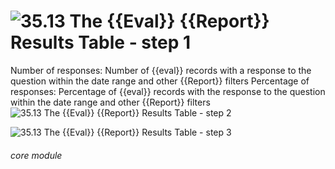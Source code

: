 # ![35.13 The {{Eval}} {{Report}} Results Table - step 1](35.13_The_Evaluation_Report_Results_Table_im_1.png)

Number of responses: Number of {{eval}} records with a response to the question within the date range and other {{Report}} filters
Percentage of responses: Percentage of {{eval}} records with the response to the question within the date range and other {{Report}} filters
![35.13 The {{Eval}} {{Report}} Results Table - step 2](35.13_The_Evaluation_Report_Results_Table_im_2.png)

![35.13 The {{Eval}} {{Report}} Results Table - step 3](35.13_The_Evaluation_Report_Results_Table_im_3.png)


###### core module